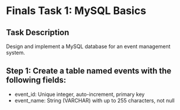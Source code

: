 # Finals Task 1: MySQL Basics

## Task Description
Design and implement a MySQL database for an event management system.

## Step 1: Create a table named events with the following fields:
- event_id: Unique integer, auto-increment, primary key
- event_name: String (VARCHAR) with up to 255 characters, not null



